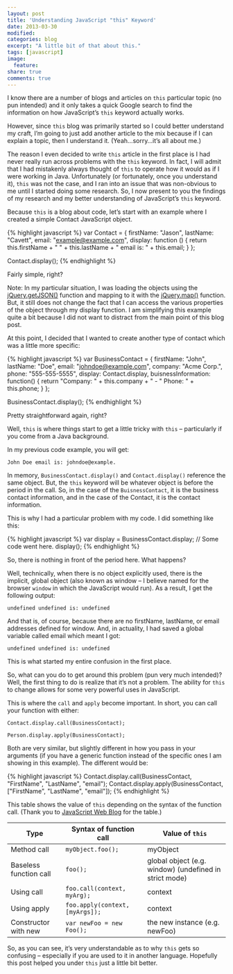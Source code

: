```yaml
---
layout: post
title: 'Understanding JavaScript "this" Keyword'
date: 2013-03-30
modified:
categories: blog
excerpt: "A little bit of that about this."
tags: [javascript]
image:
  feature:
share: true
comments: true
---
```

I know there are a number of blogs and articles on `this` particular topic (no pun intended) and it only takes a quick Google search to find the information on how JavaScript’s `this` keyword actually works.

However, since `this` blog was primarily started so I could better understand my craft, I’m going to just add another article to the mix because if I can explain a topic, then I understand it. (Yeah…sorry…it’s all about me.)

The reason I even decided to write `this` article in the first place is I had never really run across problems with the `this` keyword. In fact, I will admit that I had mistakenly always thought of `this` to operate how it would as if I were working in Java. Unfortunately (or fortunately, once you understand it), `this` was not the case, and I ran into an issue that was non-obvious to me until I started doing some research. So, I now present to you the findings of my research and my better understanding of JavaScript’s `this` keyword.

Because `this` is a blog about code, let’s start with an example where I created a simple Contact JavaScript object.

{% highlight javascript %}
var Contact = {
  firstName: "Jason",
  lastName: "Cavett",
  email: "example@example.com",
  display: function () { return this.firstName + " " + this.lastName + " email is: " + this.email; }
};

Contact.display();
{% endhighlight %}

Fairly simple, right?

Note: In my particular situation, I was loading the objects using the [jQuery.getJSON()](http://api.jquery.com/jQuery.getJSON/) function and mapping to it with the [jQuery.map()](http://api.jquery.com/jQuery.map/) function. But, it still does not change the fact that I can access the various properties of the object through my display function. I am simplifying this example quite a bit because I did not want to distract from the main point of this blog post.

At this point, I decided that I wanted to create another type of contact which was a little more specific:

{% highlight javascript %}
var BusinessContact = {
  firstName: "John",
  lastName: "Doe",
  email: "johndoe@example.com",
  company: "Acme Corp.",
  phone: "555-555-5555",
  display: Contact.display,
  buisnessInformation: function() {
    return "Company: " + this.company + " - " Phone: " + this.phone;
  }
};

BusinessContact.display();
{% endhighlight %}

Pretty straightforward again, right?

Well, `this` is where things start to get a little tricky with `this` – particularly if you come from a Java background.

In my previous code example, you will get:

```
John Doe email is: johndoe@example.
```

In memory, `BusinessContact.display()` and `Contact.display()` reference the same object. But, the `this` keyword will be whatever object is before the period in the call. So, in the case of the `BuisnessContact`, it is the business contact information, and in the case of the Contact, it is the contact information.

This is why I had a particular problem with my code. I did something like this:

{% highlight javascript %}
var display = BusinessContact.display;
// Some code went here.
display();
{% endhighlight %}

So, there is nothing in front of the period here. What happens?

Well, technically, when there is no object explicitly used, there is the implicit, global object (also known as window – I believe named for the browser `window` in which the JavaScript would run). As a result, I get the following output:

```
undefined undefined is: undefined
```

And that is, of course, because there are no firstName, lastName, or email addresses defined for window. And, in actuality, I had saved a global variable called email which meant I got:

```
undefined undefined is: undefined
```

This is what started my entire confusion in the first place.

So, what can you do to get around this problem (pun very much intended)? Well, the first thing to do is realize that it’s not a problem. The ability for `this` to change allows for some very powerful uses in JavaScript.

This is where the `call` and `apply` become important. In short, you can call your function with either:

```
Contact.display.call(BusinessContact);
```

```
Person.display.apply(BusinessContact);
```

Both are very similar, but slightly different in how you pass in your arguments (if you have a generic function instead of the specific ones I am showing in this example). The different would be:

{% highlight javascript %}
Contact.display.call(BusinessContact, "FirstName", "LastName", "email");
Contact.display.apply(BusinessContact, ["FirstName", "LastName", "email"]);
{% endhighlight %}

This table shows the value of `this` depending on the syntax of the function call. (Thank you to [JavaScript Web Blog](http://javascriptweblog.wordpress.com/2012/04/09/javascript-fat-city/) for the table.)

Type | Syntax of function call | Value of `this`
--- | --- | ---
Method call | `myObject.foo();` |	myObject
Baseless function call | `foo();` | global object (e.g. window) (undefined in strict mode)
Using call | `foo.call(context, myArg);` | context
Using apply | `foo.apply(context, [myArgs]);` | context
Constructor with new | `var newFoo = new Foo();` | the new instance (e.g. newFoo)

So, as you can see, it’s very understandable as to why `this` gets so confusing – especially if you are used to it in another language. Hopefully this post helped you under `this` just a little bit better.
